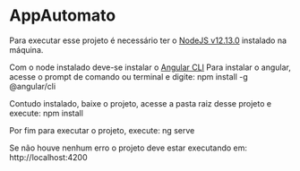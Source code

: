 # AppAutomato

Para executar esse projeto é necessário ter o [NodeJS v12.13.0](https://nodejs.org/dist/v12.13.0/) instalado na máquina.

Com o node instalado deve-se instalar o [Angular CLI](https://cli.angular.io/)
    Para instalar o angular, acesse o prompt de comando ou terminal e digite: 
        npm install -g @angular/cli

Contudo instalado, baixe o projeto, acesse a pasta raiz desse projeto e execute:
    npm install 

Por fim para executar o projeto, execute:
    ng serve

Se não houve nenhum erro o projeto deve estar executando em: http://localhost:4200